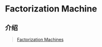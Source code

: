 # Factorization Machine

## 介绍

> [Factorization Machines](https://www.csie.ntu.edu.tw/~b97053/paper/Rendle2010FM.pdf)

